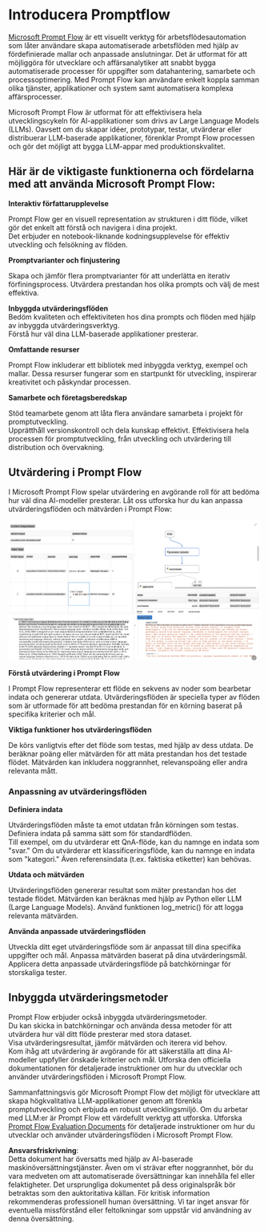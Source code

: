# **Introducera Promptflow**

[Microsoft Prompt Flow](https://microsoft.github.io/promptflow/index.html?WT.mc_id=aiml-138114-kinfeylo) är ett visuellt verktyg för arbetsflödesautomation som låter användare skapa automatiserade arbetsflöden med hjälp av fördefinierade mallar och anpassade anslutningar. Det är utformat för att möjliggöra för utvecklare och affärsanalytiker att snabbt bygga automatiserade processer för uppgifter som datahantering, samarbete och processoptimering. Med Prompt Flow kan användare enkelt koppla samman olika tjänster, applikationer och system samt automatisera komplexa affärsprocesser.

Microsoft Prompt Flow är utformat för att effektivisera hela utvecklingscykeln för AI-applikationer som drivs av Large Language Models (LLMs). Oavsett om du skapar idéer, prototypar, testar, utvärderar eller distribuerar LLM-baserade applikationer, förenklar Prompt Flow processen och gör det möjligt att bygga LLM-appar med produktionskvalitet.

## Här är de viktigaste funktionerna och fördelarna med att använda Microsoft Prompt Flow:

**Interaktiv författarupplevelse**

Prompt Flow ger en visuell representation av strukturen i ditt flöde, vilket gör det enkelt att förstå och navigera i dina projekt.  
Det erbjuder en notebook-liknande kodningsupplevelse för effektiv utveckling och felsökning av flöden.

**Promptvarianter och finjustering**

Skapa och jämför flera promptvarianter för att underlätta en iterativ förfiningsprocess. Utvärdera prestandan hos olika prompts och välj de mest effektiva.

**Inbyggda utvärderingsflöden**  
Bedöm kvaliteten och effektiviteten hos dina prompts och flöden med hjälp av inbyggda utvärderingsverktyg.  
Förstå hur väl dina LLM-baserade applikationer presterar.

**Omfattande resurser**  

Prompt Flow inkluderar ett bibliotek med inbyggda verktyg, exempel och mallar. Dessa resurser fungerar som en startpunkt för utveckling, inspirerar kreativitet och påskyndar processen.

**Samarbete och företagsberedskap**

Stöd teamarbete genom att låta flera användare samarbeta i projekt för promptutveckling.  
Upprätthåll versionskontroll och dela kunskap effektivt. Effektivisera hela processen för promptutveckling, från utveckling och utvärdering till distribution och övervakning.

## Utvärdering i Prompt Flow  

I Microsoft Prompt Flow spelar utvärdering en avgörande roll för att bedöma hur väl dina AI-modeller presterar. Låt oss utforska hur du kan anpassa utvärderingsflöden och mätvärden i Prompt Flow:

![PFVizualise](../../../../../translated_images/pfvisualize.93c453890f4088830217fa7308b1a589058ed499bbfff160c85676066b5cbf2d.sv.png)

**Förstå utvärdering i Prompt Flow**

I Prompt Flow representerar ett flöde en sekvens av noder som bearbetar indata och genererar utdata. Utvärderingsflöden är speciella typer av flöden som är utformade för att bedöma prestandan för en körning baserat på specifika kriterier och mål.

**Viktiga funktioner hos utvärderingsflöden**

De körs vanligtvis efter det flöde som testas, med hjälp av dess utdata. De beräknar poäng eller mätvärden för att mäta prestandan hos det testade flödet. Mätvärden kan inkludera noggrannhet, relevanspoäng eller andra relevanta mått.

### Anpassning av utvärderingsflöden  

**Definiera indata**

Utvärderingsflöden måste ta emot utdatan från körningen som testas. Definiera indata på samma sätt som för standardflöden.  
Till exempel, om du utvärderar ett QnA-flöde, kan du namnge en indata som "svar." Om du utvärderar ett klassificeringsflöde, kan du namnge en indata som "kategori." Även referensindata (t.ex. faktiska etiketter) kan behövas.

**Utdata och mätvärden**

Utvärderingsflöden genererar resultat som mäter prestandan hos det testade flödet. Mätvärden kan beräknas med hjälp av Python eller LLM (Large Language Models). Använd funktionen log_metric() för att logga relevanta mätvärden.

**Använda anpassade utvärderingsflöden**

Utveckla ditt eget utvärderingsflöde som är anpassat till dina specifika uppgifter och mål. Anpassa mätvärden baserat på dina utvärderingsmål.  
Applicera detta anpassade utvärderingsflöde på batchkörningar för storskaliga tester.

## Inbyggda utvärderingsmetoder  

Prompt Flow erbjuder också inbyggda utvärderingsmetoder.  
Du kan skicka in batchkörningar och använda dessa metoder för att utvärdera hur väl ditt flöde presterar med stora dataset.  
Visa utvärderingsresultat, jämför mätvärden och iterera vid behov.  
Kom ihåg att utvärdering är avgörande för att säkerställa att dina AI-modeller uppfyller önskade kriterier och mål. Utforska den officiella dokumentationen för detaljerade instruktioner om hur du utvecklar och använder utvärderingsflöden i Microsoft Prompt Flow.

Sammanfattningsvis gör Microsoft Prompt Flow det möjligt för utvecklare att skapa högkvalitativa LLM-applikationer genom att förenkla promptutveckling och erbjuda en robust utvecklingsmiljö. Om du arbetar med LLM:er är Prompt Flow ett värdefullt verktyg att utforska. Utforska [Prompt Flow Evaluation Documents](https://learn.microsoft.com/azure/machine-learning/prompt-flow/how-to-develop-an-evaluation-flow?view=azureml-api-2?WT.mc_id=aiml-138114-kinfeylo) för detaljerade instruktioner om hur du utvecklar och använder utvärderingsflöden i Microsoft Prompt Flow.

**Ansvarsfriskrivning**:  
Detta dokument har översatts med hjälp av AI-baserade maskinöversättningstjänster. Även om vi strävar efter noggrannhet, bör du vara medveten om att automatiserade översättningar kan innehålla fel eller felaktigheter. Det ursprungliga dokumentet på dess originalspråk bör betraktas som den auktoritativa källan. För kritisk information rekommenderas professionell human översättning. Vi tar inget ansvar för eventuella missförstånd eller feltolkningar som uppstår vid användning av denna översättning.
